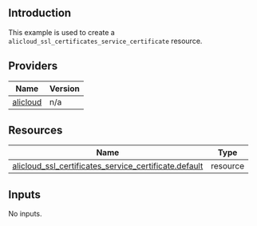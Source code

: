 <!-- BEGIN_TF_DOCS -->
## Introduction

This example is used to create a `alicloud_ssl_certificates_service_certificate` resource.

## Providers

| Name | Version |
|------|---------|
| <a name="provider_alicloud"></a> [alicloud](#provider\_alicloud) | n/a |

## Resources

| Name | Type |
|------|------|
| [alicloud_ssl_certificates_service_certificate.default](https://registry.terraform.io/providers/aliyun/alicloud/latest/docs/resources/ssl_certificates_service_certificate) | resource |

## Inputs

No inputs.
<!-- END_TF_DOCS -->    